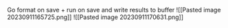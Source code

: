Go format on save + run on save and write results to buffer
![[Pasted image 20230911165725.png]]
![[Pasted image 20230911170631.png]]

